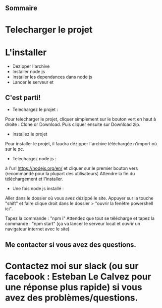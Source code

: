 ## Sommaire

# Telecharger le projet
# L'installer
  - Dezipper l'archive
  - Installer node js
  - Installer les dependances dans node js
  - Lancer le serveur et 

## C'est parti!
  - Telechargez le projet : 

Pour telecharger le projet, cliquer simplement sur le bouton vert en haut à droite : Clone or Download. Puis cliquer ensuite sur Download zip.

  - Installez le projet

Pour installer le projet, il faudra dézipper l'archive téléchargée n'import où sur le pc.
  
  - Telechargez node js : 

à l'url https://nodejs.org/en/
et cliquer sur le premier bouton vers (recommandé pour la plupart des utilisateurs)
Attendre la fin du téléchargement et l'installer.

  - Une fois node js installé : 

Aller dans le dossier où vous avez dézippé le site. Appuyer sur la touche "shift" et faire clique droit dans le dossier > "ouvrir la fenêtre powershell ici".

Tapez la commande : "npm i"
Attendez que tout se télécharge et
tapez la commande : "npm start"
(ça va lancer le serveur local et ouvrir un navigateur internet avec le site)

## Me contacter si vous avez des questions.
  # Contactez moi sur slack (ou sur facebook : Esteban Le Calvez pour une réponse plus rapide) si vous avez des problèmes/questions.